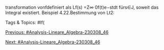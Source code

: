 transformation vonfdefiniert als
Lf(s) =Z∞
0f(t)e−stdt
fürs∈J, soweit das Integral existiert.
Beispiel 4.22.Bestimmung von Lt2:

   Tags & Topics:
   #lf(

[Previous: #Analysis-Lineare_Algebra-230308_46](Analysis-Lineare_Algebra-230308_46.md)

[Next: #Analysis-Lineare_Algebra-230308_46](Analysis-Lineare_Algebra-230308_46.md)